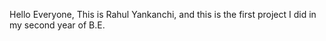 Hello Everyone,
This is Rahul Yankanchi, and this is the first project I did in my second year of B.E.
